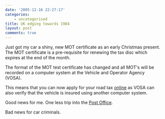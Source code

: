 ```yaml
---
date: '2005-12-16 22:27:17'
categories:
    - uncategorised
title: UK edging towards 1984
layout: post
comments: true
---
```

Just got my car a shiny, new MOT certificate as an early Christmas
present. The MOT certificate is a pre-requisite for renewing the tax
disc which expires at the end of the month.

The format of the MOT test certificate has changed and all MOT's will be
recorded on a computer system at the Vehicle and Operator Agency (VOSA).

This means that you can now apply for your road tax
[online](http://www.direct.gov.uk/Diol1/DoItOnline/DoItOnlineArticles/fs/en?CONTENT_ID=10021414&chk=EzpJ7+)
as VOSA can also verify that the vehicle is insured using another
computer system.

Good news for me. One less trip into the [Post
Office](http://www.nbrightside.com/blog/2005/12/13/circular-discussions/).

Bad news for car criminals.
